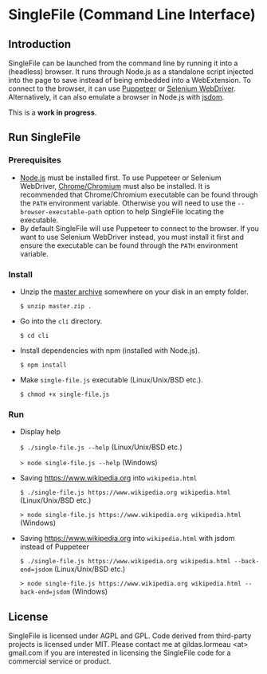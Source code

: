 # SingleFile (Command Line Interface)

## Introduction

SingleFile can be launched from the command line by running it into a (headless) browser. It runs through Node.js as a standalone script injected into the page to save instead of being embedded into a WebExtension. To connect to the browser, it can use [Puppeteer](https://github.com/GoogleChrome/puppeteer) or [Selenium WebDriver](https://www.npmjs.com/package/selenium-webdriver). Alternatively, it can also emulate a browser in Node.js with [jsdom](https://github.com/jsdom/jsdom).

This is a **work in progress**.

## Run SingleFile

### Prerequisites

- [Node.js](https://nodejs.org) must be installed first. To use Puppeteer or Selenium WebDriver, [Chrome/Chromium](https://www.google.com/chrome/) must also be installed. It is recommended that Chrome/Chromium executable can be found through the `PATH` environment variable. Otherwise you will need to use the `--browser-executable-path` option to help SingleFile locating the executable.
- By default SingleFile will use Puppeteer to connect to the browser. If you want to use Selenium WebDriver instead, you must install it first and ensure the executable can be found through the `PATH` environment variable.

### Install
- Unzip the [master archive](https://github.com/gildas-lormeau/SingleFile/archive/master.zip) somewhere on your disk in an empty folder.

  `$ unzip master.zip .`
  
- Go into the `cli` directory.

  `$ cd cli`
  
- Install dependencies with npm (installed with Node.js).

  `$ npm install`
  
- Make `single-file.js` executable (Linux/Unix/BSD etc.).

  `$ chmod +x single-file.js`

### Run
- Display help

  `$ ./single-file.js --help` (Linux/Unix/BSD etc.)

  `> node single-file.js --help` (Windows)
  
- Saving https://www.wikipedia.org into `wikipedia.html`

  `$ ./single-file.js https://www.wikipedia.org wikipedia.html` (Linux/Unix/BSD etc.)
  
  `> node single-file.js https://www.wikipedia.org wikipedia.html` (Windows)

- Saving https://www.wikipedia.org into `wikipedia.html` with jsdom instead of Puppeteer

  `$ ./single-file.js https://www.wikipedia.org wikipedia.html --back-end=jsdom` (Linux/Unix/BSD etc.)
  
  `> node single-file.js https://www.wikipedia.org wikipedia.html --back-end=jsdom` (Windows)
  
## License
SingleFile is licensed under AGPL and GPL. Code derived from third-party projects is licensed under MIT. Please contact me at gildas.lormeau &lt;at&gt; gmail.com if you are interested in licensing the SingleFile code for a commercial service or product.
